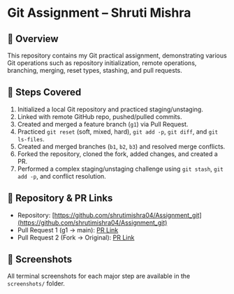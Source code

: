# Git Assignment – Shruti Mishra

## 📌 Overview
This repository contains my Git practical assignment, demonstrating various Git operations such as repository initialization, remote operations, branching, merging, reset types, stashing, and pull requests.

## 📂 Steps Covered
1. Initialized a local Git repository and practiced staging/unstaging.
2. Linked with remote GitHub repo, pushed/pulled commits.
3. Created and merged a feature branch (`g1`) via Pull Request.
4. Practiced `git reset` (soft, mixed, hard), `git add -p`, `git diff`, and `git ls-files`.
5. Created and merged branches (`b1`, `b2`, `b3`) and resolved merge conflicts.
6. Forked the repository, cloned the fork, added changes, and created a PR.
7. Performed a complex staging/unstaging challenge using `git stash`, `git add -p`, and conflict resolution.

## 🔗 Repository & PR Links
- Repository: [https://github.com/shrutimishra04/Assignment_git](https://github.com/shrutimishra04/Assignment_git)
- Pull Request 1 (g1 → main): [PR Link]()
- Pull Request 2 (Fork → Original): [PR Link]()

## 📸 Screenshots
All terminal screenshots for each major step are available in the `screenshots/` folder.
